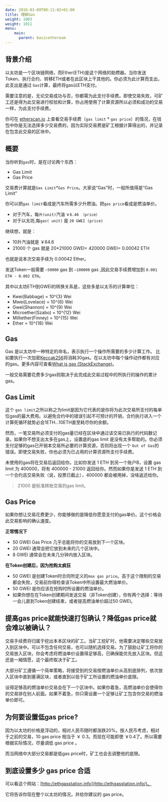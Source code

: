 ```yaml
---
date: 2016-03-09T00:11:02+01:00
title: 理解Gas 
weight: 1003
weight: 1011
menu:
    main:
      parent: basicethereum
---
```



## 背景介绍
以太坊是一个区块链网络，而Ether(ETH)是这个网络的助燃器。当你发送Token、执行合约、转移ETH或者在此区块上干其他的。你必须为此计算而支出，此支出是通过 `Gas`计算，最终将gas以ETH支付。

需要注意的是，无论交易成功与否，你都需为此支付手续费。即使交易失败，可矿工还是得为此交易进行校验和计算，你占用使用了计算资源所以必须和成功的交易一样，为此支付手续费。

你可在 [etherscan.io](etherscan.io) 上查看交易手续费（`gas limit` * `gas price`）的情况，在钱包中你是无法选择多少交易费的，因为实际交易费是矿工根据计算得出的，并记录在包含此交易的区块中。

## 概要
当你听到`gas`时，是在讨论两个东西：

+ Gas Limit
+ Gas Price

交易费计算就是`Gas Limit`*`Gas Price`。大家说“Gas”时，一般所值得是“Gas Limit”

你可以把`gas limit`看成是汽车所需多少升燃油。把`gas price`看成是燃油单价。

+ 对于汽车，每`升(unit)`汽油 `￥6.46 （price）`
+ 对于以太坊,每`gas( unit)` 是 `20 GWEI (price)`

继续想，就是：

+ 10升汽油就是 ￥64.6
+ 21000 个 gas 就是 20*21000 GWEI= 420000 GWEI= 0.00042 ETH

也就是说本次交易手续为 0.00042 Ether。

发送Token一般需要 `~50000` gas 到 `~100000` gas ,因此交易手续费增加到 `0.001 ETH - 0.002 ETH`。

其中以太坊ETH到GWEI的转换关系是，这些多是以太币的计算单位：

+ Kwei(Babbage) = 10^{3} Wei
+ Mwei(Lovelace) = 10^{6} Wei
+ Gwei(Shannon) = 10^{9} Wei
+ Microether(Szabo) = 10^{12} Wei
+ Milliether(Finney) = 10^{15} Wei
+ Ether = 10^{18} Wei


## Gas
Gas 是以太坊中一种特定的命名，表示执行一个操作所需要的多少计算工作。 比如要执行一次加密[Keccak256](https://ethereum.stackexchange.com/questions/550/which-cryptographic-hash-function-does-ethereum-use)将消耗30gas。在以太坊中每个操作动作都有对应的gas。更多内容可查看[What is gas (StackExchange)](https://ethereum.stackexchange.com/questions/3/what-is-meant-by-the-term-gas)。

一般交易需要花费多少gas则取决于此完成此交易过程中的所执行的操作的累计gas。


## Gas Limit
这个 `gas limit`之所以称之为limit是因为它代表的是你将为此次交易所支付的每单位gas的最大费用。以避免合约中的错误引起不可预计的开销，合约执行进入一个计算死循环就势必会1ETH...10ETH直至耗尽你的余额。

然而，一笔交易所必须支付的gas量已经在区块中通过该交易已执行的代码数记录。如果你不想支出太多在gas上，设置底的gas limit 是没有太多帮助的。你必须支付足够的gas已开销本交易所必要的计算资源，否则将出现一个 `Out of Gas`的错误。即使交易失败，你也必须为已占用的计算资源所支付手续费。

未使用的gas将在交易后返回给你。比如你发送 1 ETH 到另一个账户B，设置 gas limit 为 400000，将有 400000 - 21000 返回给你。然而如果你是发送 1 ETH 到一个合约且交易失败（说，投票已截止），400000 都会被用掉，没啥返还给你。

> 21000 是标准转账交易的gas limit。


## Gas Price
如果你想让交易花费更少，你能够做的是降低你愿意支付的gas单价。这个价格会此交易影响的确认速度。

**正常情况下**

+ 50 GWEI Gas Price 几乎总能将你的交易放到下一个区块。
+ 20 GWEI 通常会把它放到未来的几个区块中。
+ 8 GWEI  通常会在未来几分钟内放入区块。

**在Token创建后，因为抢购太疯狂**

+ 50 GWEI 是创建Token时合同所定义的`max gas price`。高于这个限制的交易都会失败，交易前你得检查该Token中所设置最大燃油单价。
+ 50 GWEI  是你应该在抢购时所设置的燃油单价。
+ 如果你想在在Token创建期间发送交易（非Token创建），你有两个选择：等待一会儿直到Token创建结束，或者提高燃油单价超过50 GWEI。


##  提高gas price就能快速打包确认？降低gas price就会难以被确认？

交易手续费将归属于挖出本本区块的矿工。当矿工挖矿时，他需要决定哪些交易放入到区块中。可以不包含任何交易，也可以随机选择交易。为了鼓励让矿工将你的交易放入区块，你会考虑将燃油单价设置得足够高，已确保能优先放入区块。但这还是一厢情愿，这个最终取决于矿工。

大部分矿工遵循一个简单策略，将接受到的交易按燃油单价从高到底排列，依次放入区块中直到塞满区块，或者直到以低于矿工所设置的燃油单价底限。

设得足够高的燃油单价交易会在下一个区块中。如果你着急，高燃油单价会使得你的交易排在别人前面。如果不着急，你只需设置一个足够让矿工包含你交易的燃油单价即可。

## 为何要设置低gas price?
因为以太坊的价格是浮动的，相对人民币随时都涨跌20%。按人民币考虑，相对于之前的交易，10 gas price 相当于 ￥ 0.3。而现在可能即使 ￥0.4了。所以需要根据实际情况，尽量调低 gas price 。

而当网络中大部分交易都是低gas price时，矿工也会去调整他的底限。 


## 到底设置多少 gas price 合适

可以看这个网站：[http://ethgasstation.info](http://ethgasstation.info/)。

它将告诉你现在整个以太坊的情况，并给你建议的 gas price。